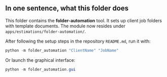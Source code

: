## In one sentence, what this folder does
This folder contains the **folder-automation** tool. It sets up client job folders with template documents.
The module now resides under `apps/estimations/folder-automation/`.

After following the setup steps in the repository `README.md`, run it with:
```powershell
python -m folder_automation "ClientName" "JobName"
```

Or launch the graphical interface:
```powershell
python -m folder_automation.gui
```
